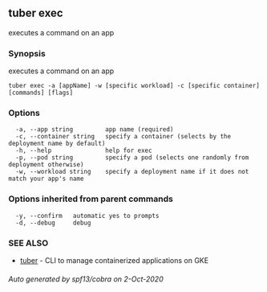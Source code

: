 ## tuber exec

executes a command on an app

### Synopsis

executes a command on an app

```
tuber exec -a [appName] -w [specific workload] -c [specific container] [commands] [flags]
```

### Options

```
  -a, --app string         app name (required)
  -c, --container string   specify a container (selects by the deployment name by default)
  -h, --help               help for exec
  -p, --pod string         specify a pod (selects one randomly from deployment otherwise)
  -w, --workload string    specify a deployment name if it does not match your app's name
```

### Options inherited from parent commands

```
  -y, --confirm   automatic yes to prompts
  -d, --debug     debug
```

### SEE ALSO

* [tuber](tuber.md)	 - CLI to manage containerized applications on GKE

###### Auto generated by spf13/cobra on 2-Oct-2020
